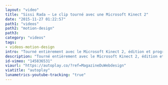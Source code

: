 ```yaml
---
layout: "video"
title: "Sissi Rada – Le clip tourné avec une Microsoft Kinect 2"
date: "2015-11-27 01:22:57"
path1: "videos"
path2: "motion-design"
path3:
category: "videos"
tags:
- videos-motion-design
intro: "Tourné entièrement avec le Microsoft Kinect 2, édition et programmation dans VVVV, développement d'un pipeline entre Cinema4D et VVVV et finalisation du tout dans After Effects."
description: "Tourné entièrement avec le Microsoft Kinect 2, édition et programmation dans VVVV, développement d'un pipeline entre Cinema4D et VVVV et finalisation du tout dans After Effects."
id-vimeo: "145836531"
viaurl: "https://autoplay.co/?ref=MagazineDuWebdesign"
viatitle: "autoplay"
lunametrics-youtube-tracking: "true"
---
```


